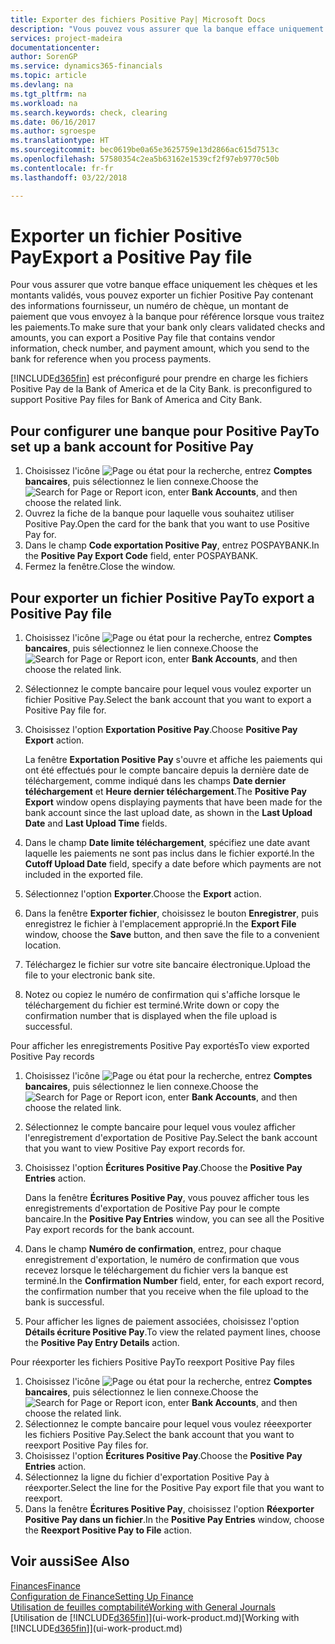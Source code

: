 ```yaml
---
title: Exporter des fichiers Positive Pay| Microsoft Docs
description: "Vous pouvez vous assurer que la banque efface uniquement les chèques et les montants validés en exportant un fichier Positive Pay contenant des informations de paiement et fournisseur."
services: project-madeira
documentationcenter: 
author: SorenGP
ms.service: dynamics365-financials
ms.topic: article
ms.devlang: na
ms.tgt_pltfrm: na
ms.workload: na
ms.search.keywords: check, clearing
ms.date: 06/16/2017
ms.author: sgroespe
ms.translationtype: HT
ms.sourcegitcommit: bec0619be0a65e3625759e13d2866ac615d7513c
ms.openlocfilehash: 57580354c2ea5b63162e1539cf2f97eb9770c50b
ms.contentlocale: fr-fr
ms.lasthandoff: 03/22/2018

---
```

# <a name="export-a-positive-pay-file"></a><span data-ttu-id="33c2a-103">Exporter un fichier Positive Pay</span><span class="sxs-lookup"><span data-stu-id="33c2a-103">Export a Positive Pay file</span></span>
<span data-ttu-id="33c2a-104">Pour vous assurer que votre banque efface uniquement les chèques et les montants validés, vous pouvez exporter un fichier Positive Pay contenant des informations fournisseur, un numéro de chèque, un montant de paiement que vous envoyez à la banque pour référence lorsque vous traitez les paiements.</span><span class="sxs-lookup"><span data-stu-id="33c2a-104">To make sure that your bank only clears validated checks and amounts, you can export a Positive Pay file that contains vendor information, check number, and payment amount, which you send to the bank for reference when you process payments.</span></span>

[!INCLUDE[d365fin](includes/d365fin_md.md)]<span data-ttu-id="33c2a-105"> est préconfiguré pour prendre en charge les fichiers Positive Pay de la Bank of America et de la City Bank.</span><span class="sxs-lookup"><span data-stu-id="33c2a-105"> is preconfigured to support Positive Pay files for Bank of America and City Bank.</span></span>

## <a name="to-set-up-a-bank-account-for-positive-pay"></a><span data-ttu-id="33c2a-106">Pour configurer une banque pour Positive Pay</span><span class="sxs-lookup"><span data-stu-id="33c2a-106">To set up a bank account for Positive Pay</span></span>
1. <span data-ttu-id="33c2a-107">Choisissez l'icône ![Page ou état pour la recherche](media/ui-search/search_small.png "icône Page ou état pour la recherche"), entrez **Comptes bancaires**, puis sélectionnez le lien connexe.</span><span class="sxs-lookup"><span data-stu-id="33c2a-107">Choose the ![Search for Page or Report](media/ui-search/search_small.png "Search for Page or Report icon") icon, enter **Bank Accounts**, and then choose the related link.</span></span>
2. <span data-ttu-id="33c2a-108">Ouvrez la fiche de la banque pour laquelle vous souhaitez utiliser Positive Pay.</span><span class="sxs-lookup"><span data-stu-id="33c2a-108">Open the card for the bank that you want to use Positive Pay for.</span></span>
3. <span data-ttu-id="33c2a-109">Dans le champ **Code exportation Positive Pay**, entrez POSPAYBANK.</span><span class="sxs-lookup"><span data-stu-id="33c2a-109">In the **Positive Pay Export Code** field, enter POSPAYBANK.</span></span>
4. <span data-ttu-id="33c2a-110">Fermez la fenêtre.</span><span class="sxs-lookup"><span data-stu-id="33c2a-110">Close the window.</span></span>

## <a name="to-export-a-positive-pay-file"></a><span data-ttu-id="33c2a-111">Pour exporter un fichier Positive Pay</span><span class="sxs-lookup"><span data-stu-id="33c2a-111">To export a Positive Pay file</span></span>
1. <span data-ttu-id="33c2a-112">Choisissez l'icône ![Page ou état pour la recherche](media/ui-search/search_small.png "icône Page ou état pour la recherche"), entrez **Comptes bancaires**, puis sélectionnez le lien connexe.</span><span class="sxs-lookup"><span data-stu-id="33c2a-112">Choose the ![Search for Page or Report](media/ui-search/search_small.png "Search for Page or Report icon") icon, enter **Bank Accounts**, and then choose the related link.</span></span>
2. <span data-ttu-id="33c2a-113">Sélectionnez le compte bancaire pour lequel vous voulez exporter un fichier Positive Pay.</span><span class="sxs-lookup"><span data-stu-id="33c2a-113">Select the bank account that you want to export a Positive Pay file for.</span></span>
3. <span data-ttu-id="33c2a-114">Choisissez l'option **Exportation Positive Pay**.</span><span class="sxs-lookup"><span data-stu-id="33c2a-114">Choose **Positive Pay Export** action.</span></span>

    <span data-ttu-id="33c2a-115">La fenêtre **Exportation Positive Pay** s'ouvre et affiche les paiements qui ont été effectués pour le compte bancaire depuis la dernière date de téléchargement, comme indiqué dans les champs **Date dernier téléchargement** et **Heure dernier téléchargement**.</span><span class="sxs-lookup"><span data-stu-id="33c2a-115">The **Positive Pay Export** window opens displaying payments that have been made for the bank account since the last upload date, as shown in the **Last Upload Date** and **Last Upload Time** fields.</span></span>
4. <span data-ttu-id="33c2a-116">Dans le champ **Date limite téléchargement**, spécifiez une date avant laquelle les paiements ne sont pas inclus dans le fichier exporté.</span><span class="sxs-lookup"><span data-stu-id="33c2a-116">In the **Cutoff Upload Date** field, specify a date before which payments are not included in the exported file.</span></span>
5. <span data-ttu-id="33c2a-117">Sélectionnez l'option **Exporter**.</span><span class="sxs-lookup"><span data-stu-id="33c2a-117">Choose the **Export** action.</span></span>
6. <span data-ttu-id="33c2a-118">Dans la fenêtre **Exporter fichier**, choisissez le bouton **Enregistrer**, puis enregistrez le fichier à l'emplacement approprié.</span><span class="sxs-lookup"><span data-stu-id="33c2a-118">In the **Export File** window, choose the **Save** button, and then save the file to a convenient location.</span></span>
7. <span data-ttu-id="33c2a-119">Téléchargez le fichier sur votre site bancaire électronique.</span><span class="sxs-lookup"><span data-stu-id="33c2a-119">Upload the file to your electronic bank site.</span></span>
8. <span data-ttu-id="33c2a-120">Notez ou copiez le numéro de confirmation qui s'affiche lorsque le téléchargement du fichier est terminé.</span><span class="sxs-lookup"><span data-stu-id="33c2a-120">Write down or copy the confirmation number that is displayed when the file upload is successful.</span></span>

<span data-ttu-id="33c2a-121">Pour afficher les enregistrements Positive Pay exportés</span><span class="sxs-lookup"><span data-stu-id="33c2a-121">To view exported Positive Pay records</span></span>

1. <span data-ttu-id="33c2a-122">Choisissez l'icône ![Page ou état pour la recherche](media/ui-search/search_small.png "icône Page ou état pour la recherche"), entrez **Comptes bancaires**, puis sélectionnez le lien connexe.</span><span class="sxs-lookup"><span data-stu-id="33c2a-122">Choose the ![Search for Page or Report](media/ui-search/search_small.png "Search for Page or Report icon") icon, enter **Bank Accounts**, and then choose the related link.</span></span>
2. <span data-ttu-id="33c2a-123">Sélectionnez le compte bancaire pour lequel vous voulez afficher l'enregistrement d'exportation de Positive Pay.</span><span class="sxs-lookup"><span data-stu-id="33c2a-123">Select the bank account that you want to view Positive Pay export records for.</span></span>
3. <span data-ttu-id="33c2a-124">Choisissez l'option **Écritures Positive Pay**.</span><span class="sxs-lookup"><span data-stu-id="33c2a-124">Choose the **Positive Pay Entries** action.</span></span>

    <span data-ttu-id="33c2a-125">Dans la fenêtre **Écritures Positive Pay**, vous pouvez afficher tous les enregistrements d'exportation de Positive Pay pour le compte bancaire.</span><span class="sxs-lookup"><span data-stu-id="33c2a-125">In the **Positive Pay Entries** window, you can see all the Positive Pay export records for the bank account.</span></span>
4. <span data-ttu-id="33c2a-126">Dans le champ **Numéro de confirmation**, entrez, pour chaque enregistrement d'exportation, le numéro de confirmation que vous recevez lorsque le téléchargement du fichier vers la banque est terminé.</span><span class="sxs-lookup"><span data-stu-id="33c2a-126">In the **Confirmation Number** field, enter, for each export record, the confirmation number that you receive when the file upload to the bank is successful.</span></span>
5. <span data-ttu-id="33c2a-127">Pour afficher les lignes de paiement associées, choisissez l'option **Détails écriture Positive Pay**.</span><span class="sxs-lookup"><span data-stu-id="33c2a-127">To view the related payment lines, choose the **Positive Pay Entry Details** action.</span></span>

<span data-ttu-id="33c2a-128">Pour réexporter les fichiers Positive Pay</span><span class="sxs-lookup"><span data-stu-id="33c2a-128">To reexport Positive Pay files</span></span>

1. <span data-ttu-id="33c2a-129">Choisissez l'icône ![Page ou état pour la recherche](media/ui-search/search_small.png "icône Page ou état pour la recherche"), entrez **Comptes bancaires**, puis sélectionnez le lien connexe.</span><span class="sxs-lookup"><span data-stu-id="33c2a-129">Choose the ![Search for Page or Report](media/ui-search/search_small.png "Search for Page or Report icon") icon, enter **Bank Accounts**, and then choose the related link.</span></span>
2. <span data-ttu-id="33c2a-130">Sélectionnez le compte bancaire pour lequel vous voulez réeexporter les fichiers Positive Pay.</span><span class="sxs-lookup"><span data-stu-id="33c2a-130">Select the bank account that you want to reexport Positive Pay files for.</span></span>
3. <span data-ttu-id="33c2a-131">Choisissez l'option **Écritures Positive Pay**.</span><span class="sxs-lookup"><span data-stu-id="33c2a-131">Choose the **Positive Pay Entries** action.</span></span>
4. <span data-ttu-id="33c2a-132">Sélectionnez la ligne du fichier d'exportation Positive Pay à réexporter.</span><span class="sxs-lookup"><span data-stu-id="33c2a-132">Select the line for the Positive Pay export file that you want to reexport.</span></span>
5. <span data-ttu-id="33c2a-133">Dans la fenêtre **Écritures Positive Pay**, choisissez l'option **Réexporter Positive Pay dans un fichier**.</span><span class="sxs-lookup"><span data-stu-id="33c2a-133">In the **Positive Pay Entries** window, choose the **Reexport Positive Pay to File** action.</span></span>

## <a name="see-also"></a><span data-ttu-id="33c2a-134">Voir aussi</span><span class="sxs-lookup"><span data-stu-id="33c2a-134">See Also</span></span>
[<span data-ttu-id="33c2a-135">Finances</span><span class="sxs-lookup"><span data-stu-id="33c2a-135">Finance</span></span>](finance.md)  
[<span data-ttu-id="33c2a-136">Configuration de Finance</span><span class="sxs-lookup"><span data-stu-id="33c2a-136">Setting Up Finance</span></span>](finance-setup-finance.md)  
[<span data-ttu-id="33c2a-137">Utilisation de feuilles comptabilité</span><span class="sxs-lookup"><span data-stu-id="33c2a-137">Working with General Journals</span></span>](ui-work-general-journals.md)  
<span data-ttu-id="33c2a-138">[Utilisation de [!INCLUDE[d365fin](includes/d365fin_md.md)]](ui-work-product.md)</span><span class="sxs-lookup"><span data-stu-id="33c2a-138">[Working with [!INCLUDE[d365fin](includes/d365fin_md.md)]](ui-work-product.md)</span></span>

